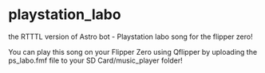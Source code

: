 # playstation_labo
the RTTTL version of Astro bot - Playstation labo song for the flipper zero!

You can play this song on your Flipper Zero using Qflipper by uploading the ps_labo.fmf file to your SD Card/music_player folder!
